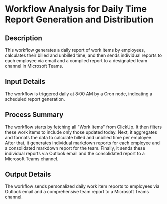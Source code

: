 # Workflow Analysis for Daily Time Report Generation and Distribution

## Description
This workflow generates a daily report of work items by employees, calculates their billed and unbilled time, and then sends individual reports to each employee via email and a compiled report to a designated team channel in Microsoft Teams.

## Input Details
The workflow is triggered daily at 8:00 AM by a Cron node, indicating a scheduled report generation.

## Process Summary
The workflow starts by fetching all "Work Items" from ClickUp. It then filters these work items to include only those updated today. Next, it aggregates and formats the data to calculate billed and unbilled time per employee. After that, it generates individual markdown reports for each employee and a consolidated markdown report for the team. Finally, it sends these individual reports via Outlook email and the consolidated report to a Microsoft Teams channel.

## Output Details
The workflow sends personalized daily work item reports to employees via Outlook email and a comprehensive team report to a Microsoft Teams channel.
